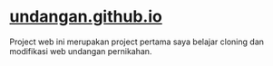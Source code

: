 # [undangan.github.io](https://undangan-github-io.vercel.app/)
Project web ini merupakan project pertama saya belajar cloning dan modifikasi web undangan pernikahan. 
